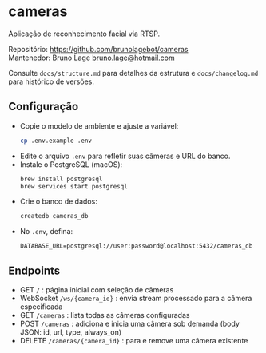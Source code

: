 # cameras

Aplicação de reconhecimento facial via RTSP.

Repositório: https://github.com/brunolagebot/cameras  
Mantenedor: Bruno Lage <bruno.lage@hotmail.com>

Consulte `docs/structure.md` para detalhes da estrutura e `docs/changelog.md` para histórico de versões.

## Configuração
- Copie o modelo de ambiente e ajuste a variável:
  ```bash
  cp .env.example .env
  ```
- Edite o arquivo `.env` para refletir suas câmeras e URL do banco.
- Instale o PostgreSQL (macOS):
  ```bash
  brew install postgresql
  brew services start postgresql
  ```
- Crie o banco de dados:
  ```bash
  createdb cameras_db
  ```
- No `.env`, defina:
  ```env
  DATABASE_URL=postgresql://user:password@localhost:5432/cameras_db
  ```

## Endpoints
- GET `/` : página inicial com seleção de câmeras
- WebSocket `/ws/{camera_id}` : envia stream processado para a câmera especificada
- GET `/cameras` : lista todas as câmeras configuradas
- POST `/cameras` : adiciona e inicia uma câmera sob demanda (body JSON: id, url, type, always_on)
- DELETE `/cameras/{camera_id}` : para e remove uma câmera existente 